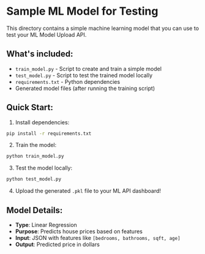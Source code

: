 # Sample ML Model for Testing

This directory contains a simple machine learning model that you can use to test your ML Model Upload API.

## What's included:
- `train_model.py` - Script to create and train a simple model
- `test_model.py` - Script to test the trained model locally
- `requirements.txt` - Python dependencies
- Generated model files (after running the training script)

## Quick Start:

1. Install dependencies:
```bash
pip install -r requirements.txt
```

2. Train the model:
```bash
python train_model.py
```

3. Test the model locally:
```bash
python test_model.py
```

4. Upload the generated `.pkl` file to your ML API dashboard!

## Model Details:
- **Type**: Linear Regression
- **Purpose**: Predicts house prices based on features
- **Input**: JSON with features like `[bedrooms, bathrooms, sqft, age]`
- **Output**: Predicted price in dollars